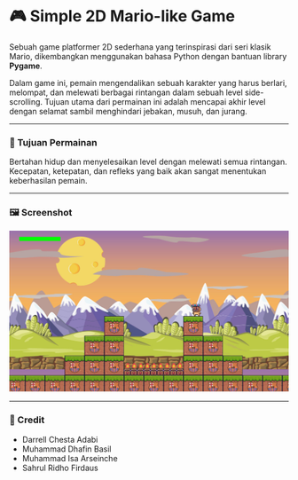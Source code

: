 # 🎮 Simple 2D Mario-like Game

Sebuah game platformer 2D sederhana yang terinspirasi dari seri klasik Mario, dikembangkan menggunakan bahasa Python dengan bantuan library **Pygame**.

Dalam game ini, pemain mengendalikan sebuah karakter yang harus berlari, melompat, dan melewati berbagai rintangan dalam sebuah level side-scrolling. Tujuan utama dari permainan ini adalah mencapai akhir level dengan selamat sambil menghindari jebakan, musuh, dan jurang.

---

### 🎯 Tujuan Permainan
Bertahan hidup dan menyelesaikan level dengan melewati semua rintangan. Kecepatan, ketepatan, dan refleks yang baik akan sangat menentukan keberhasilan pemain.

---

### 🖼️ Screenshot

![Gameplay Screenshot](assets/Screenshots/SS1.png)

---

### 👥 Credit
- Darrell Chesta Adabi  
- Muhammad Dhafin Basil
- Muhammad Isa Arseinche
- Sahrul Ridho Firdaus

